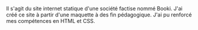 Il s'agit du site internet statique d'une société factise nommé Booki.
J'ai créé ce site à partir d'une maquette à des fin pédagogique.
J'ai pu renforcé mes compétences en HTML et CSS.
